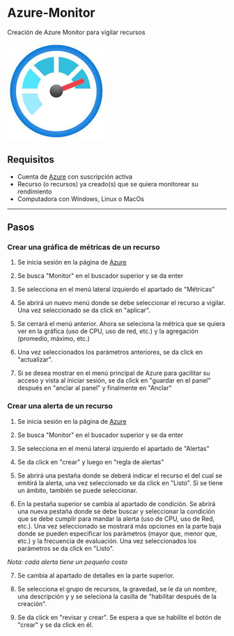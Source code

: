 # Azure-Monitor
Creación de Azure Monitor para vigilar recursos

![Logo de Azure Monitor](https://github.com/AlanAlvaradoR/Azure-Monitor/blob/main/imagenes/monitor.jpg)

## Requisitos

- Cuenta de [Azure](https://portal.azure.com/) con suscripción activa
- Recurso (o recursos) ya creado(s) que se quiera monitorear su rendimiento
- Computadora con Windows, Linux o MacOs

---------------------------------------------------------

## Pasos

### Crear una gráfica de métricas de un recurso ###

1. Se inicia sesión en la página de [Azure](https://portal.azure.com/)

2. Se busca "Monitor" en el buscador superior y se da enter

3.  Se selecciona en el menú lateral izquierdo el apartado de "Métricas"

4. Se abrirá un nuevo menú donde se debe seleccionar el recurso a vigilar. Una vez seleccionado se da click en "aplicar".

5. Se cerrará el menú anterior. Ahora se seleciona la métrica que se quiera ver en la gráfica (uso de CPU, uso de red, etc.) y la agregación (promedio, máximo, etc.)

6. Una vez seleccionados los parámetros anteriores, se da click en "actualizar".

7. Si se desea mostrar en el menú principal de Azure para gacilitar su acceso y vista al iniciar sesión, se da click en "guardar en el panel" después en "anclar al panel" y finalmente en "Anclar"

### Crear una alerta de un recurso ###

1. Se inicia sesión en la página de [Azure](https://portal.azure.com/)

2. Se busca "Monitor" en el buscador superior y se da enter

3.  Se selecciona en el menú lateral izquierdo el apartado de "Alertas"

4. Se da click en "crear" y luego en "regla de alertas"

5. Se abrirá una pestaña donde se deberá indicar el recurso el del cual se emitirá la alerta, una vez seleccionado se da click en "Listo". Si se tiene un ámbito, también se puede seleccionar.

6. En la pestaña superior se cambia al apartado de condición. Se abrirá una nueva pestaña donde se debe buscar y seleccionar la condición que se debe cumplir para mandar la alerta (uso de CPU, uso de Red, etc.). Una vez seleccionado se mostrará más opciones en la parte baja donde se pueden especificar los parámetros (mayor que, menor que, etc.) y la frecuencia de evaluación. Una vez seleccionados los parámetros se da click en "Listo".

*Nota: cada alerta tiene un pequeño costo*

7. Se cambia al apartado de detalles en la parte superior.

8. Se selecciona el grupo de recursos, la gravedad, se le da un nombre, una descripción y y se seleciona la casilla de "habilitar después de la creación".

9. Se da click en "revisar y crear". Se espera a que se habilite el botón de "crear" y se da click en él.
